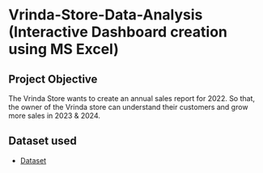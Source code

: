# Vrinda-Store-Data-Analysis (Interactive Dashboard creation using MS Excel)
## Project Objective
The Vrinda Store wants to create an annual sales report for 2022. So that, the owner of the Vrinda store can understand their customers and grow more sales in 2023 & 2024.

## Dataset used
- <a href="https://github.com/srujanpoojari/dashboard-using-excel/blob/main/Vrinda%20Store%20Data%20Analysis%20.xlsx">Dataset</a>
